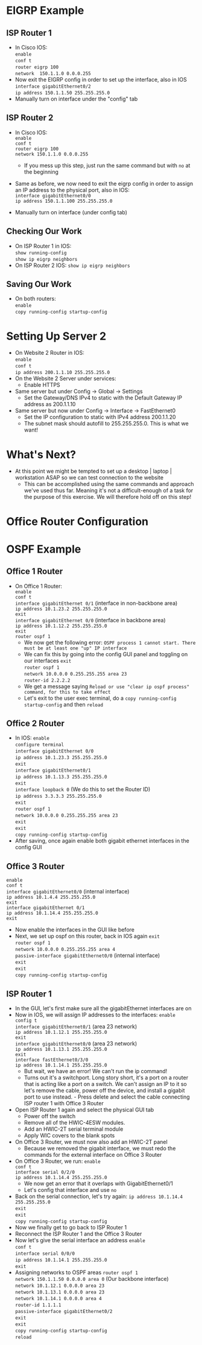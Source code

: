 # EIGRP Example
## ISP Router 1
- In Cisco IOS: <br />
`enable` <br />
`conf t` <br />
`router eigrp 100` <br />
`network  150.1.1.0 0.0.0.255` <br />
- Now exit the EIGRP config in order to set up the interface, also in IOS
`interface gigabitEthernet0/2` <br />
`ip address 150.1.1.50 255.255.255.0` <br />
- Manually turn on interface under the "config" tab

## ISP Router 2
- In Cisco IOS: <br />
`enable` <br /> 
`conf t` <br />
`router eigrp 100` <br />
`network 150.1.1.0 0.0.0.255` <br />
	 - If you mess up this step, just run the same command but with `no` at the beginning

- Same as before, we now need to exit the eigrp config in order to assign an IP address to the physical port, also in IOS: <br />
`interface gigabitEthernet0/0` <br />
`ip address 150.1.1.100 255.255.255.0` <br />
- Manually turn on interface (under config tab) 

## Checking Our Work
- On ISP Router 1 in IOS: <br />
`show running-config` <br />
`show ip eigrp neighbors` <br />
- On ISP Router 2 IOS:
`show ip eigrp neighbors` <br />

## Saving Our Work
- On both routers: <br />
`enable` <br />
`copy running-config startup-config` <br />


# Setting Up Server 2
- On Website 2 Router in IOS: <br />
`enable` <br />
`conf t` <br />
`ip address 200.1.1.10 255.255.255.0` <br />
- On the Website 2 Server under services:
	- Enable HTTPS
- Same server but under Config -> Global -> Settings
	- Set the Gateway/DNS IPv4 to static with the Default Gateway IP address as 200.1.1.10
- Same server but now under Config -> Interface -> FastEthernet0
	- Set the IP configuration to static with IPv4 address 200.1.1.20
	- The subnet mask should autofill to 255.255.255.0. This is what we want!

# What's Next?
- At this point we might be tempted to set up a desktop | laptop | workstation ASAP so we can test connection to the website 
	- This can be accomplished using the same commands and approach we've used thus far. Meaning it's not a difficult-enough of a task for the purpose of this exercise. We will therefore hold off on this step! 
<!---
- The next step will be to set up a VLAN between offices 1 and 3. The decision for this is not completely arbitrary. Notice how these two offices have similar types of computers on their network: desktops, workstations, and laptops. For the purposes of our scenario, let these be geographically separated offices which need to act as one network!
- Before we can worry about VLAN configurations, which is something we'll accomplish on the switches, we must first set up the intermediary routers.
-->
# Office Router Configuration
# OSPF Example
## Office 1 Router
- On Office 1 Router: <br />
`enable` <br />
`conf t` <br />
`interface gigabitEthernet 0/1` (interface in non-backbone area) <br /> 
`ip address 10.1.23.2 255.255.255.0` <br />
`exit` <br />
`interface gigabitEthernet 0/0` (interface in backbone area) <br />
`ip address 10.1.12.2 255.255.255.0` <br />
`exit` <br />
`router ospf 1`<br />
	- We now get the following error: `OSPF process 1 cannot start. There must be at least one "up" IP interface`
	- We can fix this by going into the config GUI panel and toggling on our interfaces
`exit` <br />
`router ospf 1` <br />
`network 10.0.0.0 0.255.255.255 area 23` <br />
`router-id 2.2.2.2` <br />
	- We get a message saying `Reload or use "clear ip ospf process" command, for this to take effect`
	- Let's exit to the user exec terminal, do a `copy running-config startup-config` and then `reload`
## Office 2 Router
- In IOS:
`enable` <br />
`configure terminal` <br />
`interface gigabitEthernet 0/0` <br />
`ip address 10.1.23.3 255.255.255.0` <br />
`exit` <br />
`interface gigabitEthernet0/1` <br />
`ip address 10.1.13.3 255.255.255.0` <br />
`exit` <br />
`interface loopback 0` (We do this to set the Router ID)<br />
`ip address 3.3.3.3 255.255.255.0` <br />
`exit` <br />
`router ospf 1` <br />
`network 10.0.0.0 0.255.255.255 area 23` <br />
`exit` <br />
`exit` <br />
`copy running-config startup-config` <br />
- After saving, once again enable both gigabit ethernet interfaces in the config GUI <br />

## Office 3 Router
`enable` <br />
`conf t` <br />
`interface gigabitEthernet0/0` (internal interface) <br />
`ip address 10.1.4.4 255.255.255.0` <br />
`exit` <br />
`interface gigabitEthernet 0/1` <br />
`ip address 10.1.14.4 255.255.255.0` <br />
`exit` <br />
- Now enable the interfaces in the GUI like before 
- Next, we set up ospf on this router, back in IOS again
`exit` <br />
`router ospf 1` <br />
`network 10.0.0.0 0.255.255.255 area 4` <br />
`passive-interface gigabitEthernet0/0` (internal interface) <br />
`exit` <br />
`exit` <br />
`copy running-config startup-config` <br />

## ISP Router 1
- In the GUI, let's first make sure all the gigabitEthernet interfaces are on
- Now in IOS, we will assign IP addresses to the interfaces:
`enable` <br />
`config t` <br />
`interface gigabitEthernet0/1` (area 23 network) <br />
`ip address 10.1.12.1 255.255.255.0` <br />
`exit` <br />
`interface gigabitEthernet0/0` (area 23 network) <br />
`ip address 10.1.13.1 255.255.255.0` <br />
`exit` <br />
`interface fastEthernet0/3/0` <br />
`ip address 10.1.14.1 255.255.255.0` <br />
	- But wait, we have an error! We can't run the ip command!
	- Turns out it's a switchport. Long story short, it's a port on a router that is acting like a port on a switch. We can't assign an IP to it so let's remove the cable, power off the device, and install a gigabit port to use instead. - Press delete and select the cable connecting ISP router 1 with Office 3 Router
- Open ISP Router 1 again and select the physical GUI tab
	- Power off the switch
	- Remove all of the HWIC-4ESW modules.
	- Add an HWIC-2T serial terminal module
	- Apply WIC covers to the blank spots 
- On Office 3 Router, we must now also add an HWIC-2T panel
	- Because we removed the gigabit interface, we must redo the commands for the external interface on Office 3 Router
- On Office 3 Router, we run:
`enable` <br />
`conf t` <br />
`interface serial 0/2/0` <br />
`ip address 10.1.14.4 255.255.255.0` <br />
	- We now get an error that it overlaps with GigabitEthernet0/1
	- Let's config that interface and use `no`
- Back on the serial connection, let's try again:
`ip address 10.1.14.4 255.255.255.0` <br />
`exit` <br />
`exit` <br />
`copy running-config startup-config` <br />
- Now we finally get to go back to ISP Router 1
- Reconnect the ISP Router 1 and the Office 3 Router
- Now let's give the serial interface an address
`enable` <br />
`conf t` <br />
`interface serial 0/0/0` <br />
`ip address 10.1.14.1 255.255.255.0` <br />
`exit` <br />
- Assigning networks to OSPF areas
`router ospf 1` <br />
`network 150.1.1.50 0.0.0.0 area 0` (Our backbone interface) <br />
`network 10.1.12.1 0.0.0.0 area 23` <br />
`network 10.1.13.1 0.0.0.0 area 23` <br />
`network 10.1.14.1 0.0.0.0 area 4` <br />
`router-id 1.1.1.1`	<br />
`passive-interface gigabitEthernet0/2` <br />
`exit` <br />
`exit`<br />
`copy running-config startup-config` <br />
`reload` <br />
